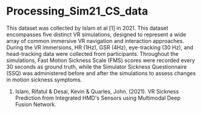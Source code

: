 # Processing_Sim21_CS_data
This dataset was collected by Islam et al [1] in 2021. This dataset encompasses five distinct VR simulations, designed to represent a wide array of common immersive VR navigation and interaction approaches.  During the VR immersions, HR (1Hz), GSR (4Hz), eye-tracking (30 Hz), and head-tracking data were collected from participants.  Throughout the simulations, Fast Motion Sickness Scale (FMS) scores were recorded every 30 seconds as ground truth, while the Simulator Sickness Questionnaire (SSQ) was administered before and after the simulations to assess changes in motion sickness symptoms. 
1. Islam, Rifatul & Desai, Kevin & Quarles, John. (2021). VR Sickness Prediction from Integrated HMD's Sensors using Multimodal Deep Fusion Network. 
